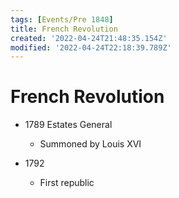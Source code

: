 ```yaml
---
tags: [Events/Pre 1848]
title: French Revolution
created: '2022-04-24T21:48:35.154Z'
modified: '2022-04-24T22:18:39.789Z'
---
```


# French Revolution

- 1789 Estates General
  - Summoned by Louis XVI

- 1792
  - First republic


  

